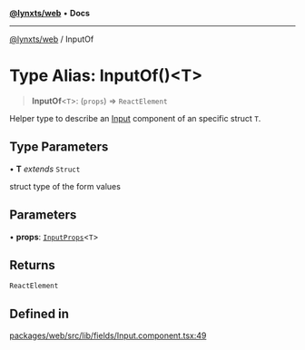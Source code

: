 [**@lynxts/web**](../README.md) • **Docs**

***

[@lynxts/web](../README.md) / InputOf

# Type Alias: InputOf()\<T\>

> **InputOf**\<`T`\>: (`props`) => `ReactElement`

Helper type to describe an [Input](../functions/Input.md) component of an specific struct `T`.

## Type Parameters

• **T** *extends* `Struct`

struct type of the form values

## Parameters

• **props**: [`InputProps`](../interfaces/InputProps.md)\<`T`\>

## Returns

`ReactElement`

## Defined in

[packages/web/src/lib/fields/Input.component.tsx:49](https://github.com/JoseLion/lynxts/blob/main/packages/web/src/lib/fields/Input.component.tsx#L49)
